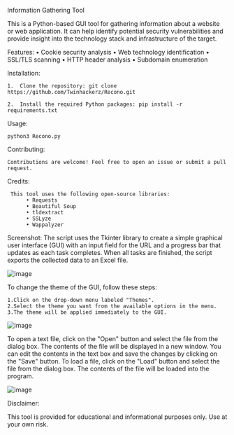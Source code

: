 Information Gathering Tool

This is a Python-based GUI tool for gathering information about a website or web application. It can help identify potential security vulnerabilities and provide insight into the technology stack and infrastructure of the target.

Features:
   •	Cookie security analysis
   •	Web technology identification
   •	SSL/TLS scanning
   •	HTTP header analysis
   •	Subdomain enumeration

Installation:

    1.	Clone the repository: git clone https://github.com/Twinhackerz/Recono.git
    
    2.	Install the required Python packages: pip install -r requirements.txt

Usage:

    python3 Recono.py
    
Contributing:

    Contributions are welcome! Feel free to open an issue or submit a pull request.

Credits:

     This tool uses the following open-source libraries:
          •	Requests
          •	Beautiful Soup
          •	tldextract
          •	SSLyze
          •	Wappalyzer
Screenshot: 
     The script uses the Tkinter library to create a simple graphical user interface (GUI) with an input field for the URL and a progress bar that updates    as each task completes. When all tasks are finished, the script exports the collected data to an Excel file.

  ![image](https://user-images.githubusercontent.com/126078447/234040492-ab8a2691-ec75-4e49-bffc-a94a5b713ec5.png)
  
  
  To change the theme of the GUI, follow these steps:

    1.Click on the drop-down menu labeled "Themes".
    2.Select the theme you want from the available options in the menu.
    3.The theme will be applied immediately to the GUI.
  
  ![image](https://user-images.githubusercontent.com/126078447/234040694-5405fe78-fbed-4648-adfc-65a7b54b0434.png)
  
  To open a text file, click on the "Open" button and select the file from the dialog box. The contents of the file will be displayed in a new window. You   can edit the contents in the text box and save the changes by clicking on the "Save" button. To load a file, click on the "Load" button and select the     file from the dialog box. The contents of the file will be loaded into the program.

  ![image](https://user-images.githubusercontent.com/126078447/234040751-90e8819b-b924-438c-b19c-e24284c59d8b.png)



Disclaimer:

This tool is provided for educational and informational purposes only. Use at your own risk.

    	

